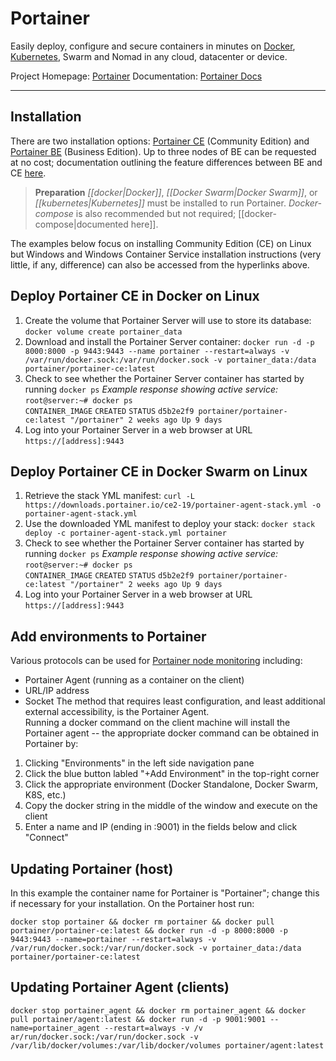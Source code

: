 # Portainer
Easily deploy, configure and secure containers in minutes on [Docker](docker/docker.md), [Kubernetes](kubernetes/kubernetes.md), Swarm and Nomad in any cloud, datacenter or device.

Project Homepage: [Portainer](https://www.portainer.io)
Documentation: [Portainer Docs](http://documentation.portainer.io)

---

## Installation
There are two installation options: [Portainer CE](https://docs.portainer.io/start/install-ce/server/docker) (Community Edition)  and [Portainer BE](https://docs.portainer.io/start/install/server/docker) (Business Edition).  Up to three nodes of BE can be requested at no cost; documentation outlining the feature differences between BE and CE [here](https://docs.portainer.io/).


>**Preparation**
*[[docker|Docker]]*, *[[Docker Swarm|Docker Swarm]]*, or *[[kubernetes|Kubernetes]]* must be installed to run Portainer.  *Docker-compose* is also recommended but not required; [[docker-compose|documented here]].


The examples below focus on installing Community Edition (CE) on Linux but Windows and Windows Container Service installation instructions (very little, if any, difference) can also be accessed from the hyperlinks above.

## Deploy Portainer CE in Docker on Linux
1) Create the volume that Portainer Server will use to store its database:
		```docker volume create portainer_data```
2) Download and install the Portainer Server container:
		```docker run -d -p 8000:8000 -p 9443:9443 --name portainer --restart=always -v /var/run/docker.sock:/var/run/docker.sock -v portainer_data:/data portainer/portainer-ce:latest```
3) Check to see whether the Portainer Server container has started by running `docker ps`
		*Example response showing active service:*
		`root@server:~# docker ps`		
		`CONTAINER_IMAGE`                                          `CREATED`                                 `STATUS`
		`d5b2e2f9 portainer/portainer-ce:latest "/portainer" 2 weeks ago Up 9 days`
4) Log into your Portainer Server in a web browser at URL `https://[address]:9443`


## Deploy Portainer CE in Docker Swarm on Linux
1) Retrieve the stack YML manifest:
		```curl -L https://downloads.portainer.io/ce2-19/portainer-agent-stack.yml -o portainer-agent-stack.yml```
2) Use the downloaded YML manifest to deploy your stack:
		```docker stack deploy -c portainer-agent-stack.yml portainer```
3) Check to see whether the Portainer Server container has started by running `docker ps`
		*Example response showing active service:*
		`root@server:~# docker ps`		
		`CONTAINER_IMAGE`                                          `CREATED`                                 `STATUS`
		`d5b2e2f9 portainer/portainer-ce:latest "/portainer" 2 weeks ago Up 9 days`
4) Log into your Portainer Server in a web browser at URL `https://[address]:9443`


## Add environments to Portainer
Various protocols can be used for [Portainer node monitoring](https://docs.portainer.io/admin/environments/add/docker) including:
 - Portainer Agent (running as a container on the client)
 - URL/IP address
 - Socket
The method that requires least configuration, and least additional external accessibility, is the Portainer Agent.  
Running a docker command on the client machine will install the Portainer agent -- the appropriate docker command can be obtained in Portainer by:
1) Clicking "Environments" in the left side navigation pane
2) Click the blue button labled "+Add Environment" in the top-right corner
3) Click the appropriate environment (Docker Standalone, Docker Swarm, K8S, etc.)
4) Copy the docker string in the middle of the window and execute on the client
5) Enter a name and IP (ending in :9001) in the fields below and click "Connect"


## Updating Portainer (host)
In this example the container name for Portainer is "Portainer"; change this if necessary for your installation.  On the Portainer host run:
```
docker stop portainer && docker rm portainer && docker pull portainer/portainer-ce:latest && docker run -d -p 8000:8000 -p 9443:9443 --name=portainer --restart=always -v /var/run/docker.sock:/var/run/docker.sock -v portainer_data:/data portainer/portainer-ce:latest
```



## Updating Portainer Agent (clients)
```
docker stop portainer_agent && docker rm portainer_agent && docker pull portainer/agent:latest && docker run -d -p 9001:9001 --name=portainer_agent --restart=always -v /v
ar/run/docker.sock:/var/run/docker.sock -v /var/lib/docker/volumes:/var/lib/docker/volumes portainer/agent:latest
```

